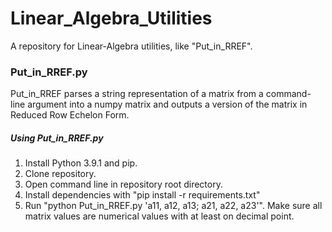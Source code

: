# Linear_Algebra_Utilities
 A repository for Linear-Algebra utilities, like "Put_in_RREF".

<h3>Put_in_RREF.py</h3>

Put_in_RREF parses a string representation of a matrix from a command-line argument into a numpy matrix and outputs a version of the matrix in Reduced Row Echelon Form.

<h5>Using Put_in_RREF.py</h5>

<ol>
    <li>Install Python 3.9.1 and pip.</li>
    <li>Clone repository.</li>
    <li>Open command line in repository root directory.</li>
    <li>Install dependencies with "pip install -r requirements.txt"</li>
    <li>Run "python Put_in_RREF.py 'a11, a12, a13; a21, a22, a23'". Make sure all matrix values are numerical values with at least on decimal point.</li>
</ol>